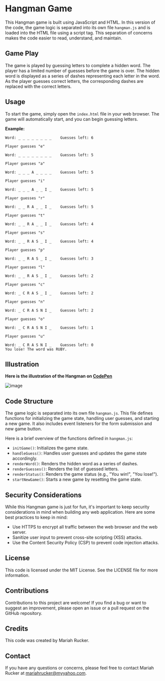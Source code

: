 # Hangman Game

This Hangman game is built using JavaScript and HTML. In this version of the code, the game logic is separated into its own file `hangman.js` and is loaded into the HTML file using a script tag. This separation of concerns makes the code easier to read, understand, and maintain.

## Game Play

The game is played by guessing letters to complete a hidden word. The player has a limited number of guesses before the game is over. The hidden word is displayed as a series of dashes representing each letter in the word. As the player guesses correct letters, the corresponding dashes are replaced with the correct letters.

## Usage

To start the game, simply open the `index.html` file in your web browser. The game will automatically start, and you can begin guessing letters.

**Example:**

```
Word: _ _ _ _ _ _ _ _    Guesses left: 6

Player guesses "e"

Word: _ _ _ _ _ _ _ _    Guesses left: 5

Player guesses "a"

Word: _ _ _ A _ _ _ _    Guesses left: 5

Player guesses "i"

Word: _ _ _ A _ _ I _    Guesses left: 5

Player guesses "r"

Word: _ _ R A _ _ I _    Guesses left: 5

Player guesses "t"

Word: _ _ R A _ _ I _    Guesses left: 4

Player guesses "s"

Word: _ _ R A S _ I _    Guesses left: 4

Player guesses "p"

Word: _ _ R A S _ I _    Guesses left: 3

Player guesses "l"

Word: _ _ R A S _ I _    Guesses left: 2

Player guesses "c"

Word: _ C R A S _ I _    Guesses left: 2

Player guesses "n"

Word: _ C R A S N I _    Guesses left: 2

Player guesses "o"

Word: _ C R A S N I _    Guesses left: 1

Player guesses "u"

Word: _ C R A S N I _    Guesses left: 0
You lose! The word was RUBY.
```

## Illustration

**Here is the illustration of the Hangman on [CodePen](https://codepen.io/mariahrucker/pen/BaqworV)**

![image](https://user-images.githubusercontent.com/117225197/235468045-afad3c53-43b3-437b-8d7d-ec504909896f.png)

## Code Structure

The game logic is separated into its own file `hangman.js`. This file defines functions for initializing the game state, handling user guesses, and starting a new game. It also includes event listeners for the form submission and new game button.

Here is a brief overview of the functions defined in `hangman.js`:

- `initGame()`: Initializes the game state.
- `handleGuess()`: Handles user guesses and updates the game state accordingly.
- `renderWord()`: Renders the hidden word as a series of dashes.
- `renderGuesses()`: Renders the list of guessed letters.
- `renderStatus()`: Renders the game status (e.g., "You win!", "You lose!").
- `startNewGame()`: Starts a new game by resetting the game state.

## Security Considerations

While this Hangman game is just for fun, it's important to keep security considerations in mind when building any web application. Here are some best practices to keep in mind:

- Use HTTPS to encrypt all traffic between the web browser and the web server.
- Sanitize user input to prevent cross-site scripting (XSS) attacks.
- Use the Content Security Policy (CSP) to prevent code injection attacks.

## License

This code is licensed under the MIT License. See the LICENSE file for more information.

## Contributions

Contributions to this project are welcome! If you find a bug or want to suggest an improvement, please open an issue or a pull request on the GitHub repository.

## Credits

This code was created by Mariah Rucker.

## Contact

If you have any questions or concerns, please feel free to contact Mariah Rucker at mariahrucker@myyahoo.com.
